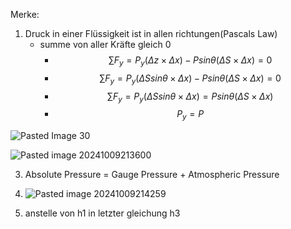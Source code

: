 Merke:
 1. Druck in einer Flüssigkeit ist in allen richtungen(Pascals Law)
	- summe von  aller Kräfte gleich 0
		- $$\sum F_y=P_y(\Delta z \times \Delta x)-Psin\theta (\Delta S \times \Delta x)=0$$
		- $$\sum F_y=P_y(\Delta S sin\theta\times \Delta x)-Psin\theta (\Delta S \times \Delta x)=0$$
		- $$\sum F_y=P_y(\Delta S sin\theta \times \Delta x)=Psin\theta (\Delta S \times \Delta x)$$
		- $$P_y=P$$

![Pasted Image 30](https://github.com/user-attachments/assets/3fb77f61-1c47-4c1b-88f8-a89c09bf13f0)


![Pasted image 20241009213600](https://github.com/user-attachments/assets/3f75eaf9-ac54-4ce5-8f3c-deb9e6bb926c)

3. Absolute Pressure = Gauge Pressure + Atmospheric Pressure

4. ![Pasted image 20241009214259](https://github.com/user-attachments/assets/01b3d9ff-9be5-43f2-a41c-bc38ce1bea2e)

5. anstelle von h1 in letzter gleichung h3

